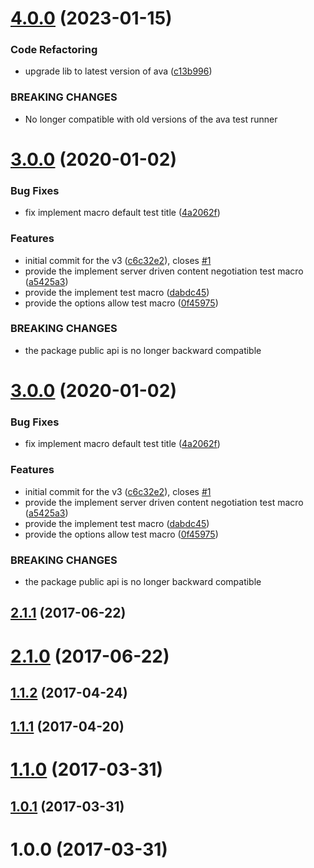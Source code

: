 # [4.0.0](https://github.com/yeiniel/rest-hal-test-tools/compare/v3.0.0...v4.0.0) (2023-01-15)


### Code Refactoring

* upgrade lib to latest version of ava ([c13b996](https://github.com/yeiniel/rest-hal-test-tools/commit/c13b996a6071be6f4375babcb92b6d0f759a70f5))


### BREAKING CHANGES

* No longer compatible with old versions of the ava test runner



# [3.0.0](https://github.com/yeiniel/rest-hal-test-tools/compare/v2.1.1...v3.0.0) (2020-01-02)


### Bug Fixes

* fix implement macro default test title ([4a2062f](https://github.com/yeiniel/rest-hal-test-tools/commit/4a2062f84adc81c19f024634de020fd30dda6d7b))


### Features

* initial commit for the v3 ([c6c32e2](https://github.com/yeiniel/rest-hal-test-tools/commit/c6c32e222d7d6b5db20a8654d799a757254fd782)), closes [#1](https://github.com/yeiniel/rest-hal-test-tools/issues/1)
* provide the implement server driven content negotiation test macro ([a5425a3](https://github.com/yeiniel/rest-hal-test-tools/commit/a5425a30a272a90bbef260adce63f5c298897748))
* provide the implement test macro ([dabdc45](https://github.com/yeiniel/rest-hal-test-tools/commit/dabdc45d770aec3f8daf9db930b87c39c3b0807f))
* provide the options allow test macro ([0f45975](https://github.com/yeiniel/rest-hal-test-tools/commit/0f45975afdb7a67b1076ffafc23d3eff93bea534))


### BREAKING CHANGES

* the package public api is no longer backward compatible



# [3.0.0](https://github.com/yeiniel/rest-hal-test-tools/compare/v2.1.1...v3.0.0) (2020-01-02)


### Bug Fixes

* fix implement macro default test title ([4a2062f](https://github.com/yeiniel/rest-hal-test-tools/commit/4a2062f84adc81c19f024634de020fd30dda6d7b))


### Features

* initial commit for the v3 ([c6c32e2](https://github.com/yeiniel/rest-hal-test-tools/commit/c6c32e222d7d6b5db20a8654d799a757254fd782)), closes [#1](https://github.com/yeiniel/rest-hal-test-tools/issues/1)
* provide the implement server driven content negotiation test macro ([a5425a3](https://github.com/yeiniel/rest-hal-test-tools/commit/a5425a30a272a90bbef260adce63f5c298897748))
* provide the implement test macro ([dabdc45](https://github.com/yeiniel/rest-hal-test-tools/commit/dabdc45d770aec3f8daf9db930b87c39c3b0807f))
* provide the options allow test macro ([0f45975](https://github.com/yeiniel/rest-hal-test-tools/commit/0f45975afdb7a67b1076ffafc23d3eff93bea534))


### BREAKING CHANGES

* the package public api is no longer backward compatible



## [2.1.1](https://github.com/yeiniel/rest-hal-test-tools/compare/v2.1.0...v2.1.1) (2017-06-22)



# [2.1.0](https://github.com/yeiniel/rest-hal-test-tools/compare/v2.0.0...v2.1.0) (2017-06-22)



## [1.1.2](https://github.com/yeiniel/rest-hal-test-tools/compare/v1.1.1...v1.1.2) (2017-04-24)



## [1.1.1](https://github.com/yeiniel/rest-hal-test-tools/compare/v1.1.0...v1.1.1) (2017-04-20)



# [1.1.0](https://github.com/yeiniel/rest-hal-test-tools/compare/v1.0.1...v1.1.0) (2017-03-31)



## [1.0.1](https://github.com/yeiniel/rest-hal-test-tools/compare/v1.0.0...v1.0.1) (2017-03-31)



# 1.0.0 (2017-03-31)



